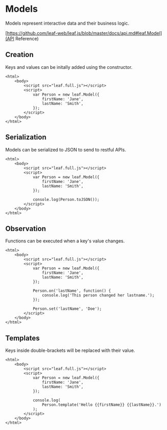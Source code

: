 # Models

Models represent interactive data and their business logic. 

[https://github.com/leaf-web/leaf.js/blob/master/docs/api.md#leaf.Model](API Reference)

## Creation

Keys and values can be initally added using the constructor.

	<html>
		<body>
			<script src="leaf.full.js"></script>
			<script>
				var Person = new leaf.Model({
					firstName: 'Jane',
					lastName: 'Smith',
				});
			</script>
		</body>
	</html>

## Serialization

Models can be serialized to JSON to send to restful APIs.

	<html>
		<body>
			<script src="leaf.full.js"></script>
			<script>
				var Person = new leaf.Model({
					firstName: 'Jane',
					lastName: 'Smith',
				});

				console.log(Person.toJSON());
			</script>
		</body>
	</html>

## Observation

Functions can be executed when a key's value changes.

	<html>
		<body>
			<script src="leaf.full.js"></script>
			<script>
				var Person = new leaf.Model({
					firstName: 'Jane',
					lastName: 'Smith',
				});

				Person.on('lastName', function() {
					console.log('This person changed her lastname.');
				});

				Person.set('lastName', 'Doe');
			</script>
		</body>
	</html>

## Templates

Keys inside double-brackets will be replaced with their value. 

	<html>
		<body>
			<script src="leaf.full.js"></script>
			<script>
				var Person = new leaf.Model({
					firstName: 'Jane',
					lastName: 'Smith',
				});

				console.log(
					Person.template('Hello {{firstName}} {{lastName}}.')
				);
			</script>
		</body>
	</html>
